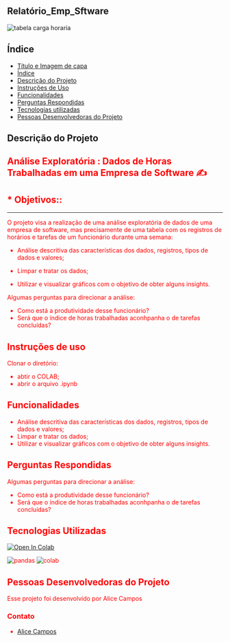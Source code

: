 ## Relatório_Emp_Sftware

![tabela carga horaria ](https://i.imgur.com/XRkaVce.png)


## Índice 

* [Título e Imagem de capa](#Título-e-Imagem-de-capa)
* [Índice](#índice)
* [Descrição do Projeto](#descrição-do-projeto)
* [Instruções de Uso](#instrução-de-uso)
* [Funcionalidades](#funcionalidades)
* [Perguntas Respondidas](#perguntas-respondidas)
* [Tecnologias utilizadas](#tecnologias-utilizadas)
* [Pessoas Desenvolvedoras do Projeto](#pessoas-desenvolvedoras)


## Descrição do Projeto

## <font color = red> Análise Exploratória : Dados de Horas Trabalhadas em uma Empresa de Software ✍

## <font color = red>* Objetivos::
---
O projeto visa a realização de uma análise exploratória de dados de uma empresa de software, mas precisamente de uma tabela com os registros de horários e tarefas de um funcionário durante uma semana:


*   Análise descritiva das características dos dados, registros, tipos de dados
    e valores;
*   Limpar e tratar os dados;

*   Utilizar e visualizar gráficos com o objetivo de obter alguns insights.

Algumas perguntas para direcionar a análise:

  - Como está a produtividade desse funcionário?
  - Será que o índice de horas trabalhadas aconhpanha o de tarefas concluídas?
    
## Instruções de uso

Clonar o diretório:
* abtir o COLAB;
* abrir o arquivo .ipynb

## Funcionalidades

*   Análise descritiva das características dos dados, registros, tipos de dados
    e valores;
*   Limpar e tratar os dados;
*   Utilizar e visualizar gráficos com o objetivo de obter alguns insights.

## Perguntas Respondidas 

Algumas perguntas para direcionar a análise:
  - Como está a produtividade desse funcionário?
  - Será que o índice de horas trabalhadas aconhpanha o de tarefas concluídas?
    
## Tecnologias Utilizadas
<a target="_blank" href="https://colab.research.google.com/github/AliceCalage79/Relatorio_Software/tree/main">
  <img src="https://colab.research.google.com/assets/colab-badge.svg" alt="Open In Colab"/>
</a>

![pandas](https://i.imgur.com/1I7NOxR.jpg)
![colab](https://i.imgur.com/fzXvCHa.jpg)

## Pessoas Desenvolvedoras do Projeto
Esse projeto foi desenvolvido por Alice Campos

### Contato

* [Alice Campos](https://www.linkedin.com/in/alicecalagecampos/)

  
